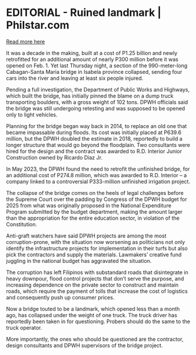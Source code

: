 # EDITORIAL - Ruined landmark | Philstar.com

[Read more here](https://www.philstar.com/opinion/2025/03/01/2424926/editorial-ruined-landmark)

It was a decade in the making, built at a cost of P1.25 billion and newly retrofitted for an additional amount of nearly P300 million before it was opened on Feb. 1. Yet last Thursday night, a section of the 990-meter-long Cabagan-Santa Maria bridge in Isabela province collapsed, sending four cars into the river and leaving at least six people injured.

Pending a full investigation, the Department of Public Works and Highways, which built the bridge, has initially pinned the blame on a dump truck transporting boulders, with a gross weight of 102 tons. DPWH officials said the bridge was still undergoing retesting and was supposed to be opened only to light vehicles.

Planning for the bridge began way back in 2014, to replace an old one that became impassable during floods. Its cost was initially placed at P639.6 million, but the DPWH doubled the estimate in 2018, reportedly to build a longer structure that would go beyond the floodplain. Two consultants were hired for the design and the contract was awarded to R.D. Interior Junior Construction owned by Ricardo Diaz Jr.

In May 2023, the DPWH found the need to retrofit the unfinished bridge, for an additional cost of P274.8 million, which was awarded to R.D. Interior – a company linked to a controversial P333-million unfinished irrigation project.

The collapse of the bridge comes on the heels of legal challenges before the Supreme Court over the padding by Congress of the DPWH budget for 2025 from what was originally proposed in the National Expenditure Program submitted by the budget department, making the amount larger than the appropriation for the entire education sector, in violation of the Constitution.

Anti-graft watchers have said DPWH projects are among the most corruption-prone, with the situation now worsening as politicians not only identify the infrastructure projects for implementation in their turfs but also pick the contractors and supply the materials. Lawmakers’ creative fund juggling in the national budget has aggravated the situation.

The corruption has left Filipinos with substandard roads that disintegrate in heavy downpour, flood control projects that don’t serve the purpose, and increasing dependence on the private sector to construct and maintain roads, which require the payment of tolls that increase the cost of logistics and consequently push up consumer prices.

Now a bridge touted to be a landmark, which opened less than a month ago, has collapsed under the weight of one truck. The truck driver has reportedly been taken in for questioning. Probers should do the same to the truck operator.

More importantly, the ones who should be questioned are the contractor, design consultants and DPWH supervisors of the bridge project.